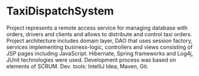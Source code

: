# TaxiDispatchSystem

Project represents a remote access service for managing database with
orders, drivers and clients and allows to distribute and control taxi orders.
Project architecture includes domain layer, DAO that uses session
factory, services implementing business-logic, controllers and views consisting
of JSP pages including JavaScript. Hibernate, Spring frameworks and Log4j,
JUnit technologies were used. Development process was based on elements of
SCRUM. Dev. tools: IntelliJ Idea, Maven, Git.
